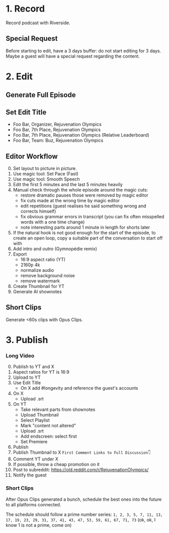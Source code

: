 # 1. Record

Record podcast with Riverside.

## Special Request

Before starting to edit, have a 3 days buffer: do not start editing for 3 days. Maybe a guest will have a special request regarding the content.

# 2. Edit

## Generate Full Episode

## Set Edit Title

- Foo Bar, Organizer, Rejuvenation Olympics
- Foo Bar, 7th Place, Rejuvenation Olympics
- Foo Bar, 7th Place, Rejuvenation Olympics (Relative Leaderboard)
- Foo Bar, Team: Buz, Rejuvenation Olympics

## Editor Workflow

0. Set layout to picture in picture.
0. Use magic tool: Set Pace (Fast)
0. Use magic tool: Smooth Speech
0. Edit the first 5 minutes and the last 5 minutes heavily
0. Manual check through the whole episode around the magic cuts:
   - restore dramatic pauses those were removed by magic editor
   - fix cuts made at the wrong time by magic editor
   - edit repetitions (guest realises he said something wrong and corrects himself)
   - fix obvious grammar errors in transcript (you can fix often misspelled words with a one time change)
   - note interesting parts around 1 minute in length for shorts later
0. If the natural hook is not good enough for the start of the episode, to create an open loop, copy a suitable part of the conversation to start off with
0. Add intro and outro (Gymnopédie remix)
0. Export
   - 16:9 aspect ratio (YT)
   - 2160p 4k
   - normalize audio
   - remove background noise
   - remove watermark
0. Create Thumbnail for YT
0. Generate AI shownotes

## Short Clips

Generate <60s clips with Opus Clips. 

# 3. Publish

### Long Video

0. Publish to YT and X
0. Aspect ratios for YT is 16:9
0. Upload to YT
0. Use Edit Title
   - On X add #longevity and reference the guest's accounts
0. On X
   - Upload .srt
0. On YT
   - Take relevant parts from shownotes
   - Upload Thumbnail
   - Select Playlist
   - Mark "content not altered"
   - Upload .srt
   - Add endscreen: select first
   - Set Premiere
0. Publish
0. Publish Thumbnail to X `First Comment Links to Full Discussion👇`
0. Comment YT under X
0. If possible, throw a cheap promotion on it
0. Post to subreddit: https://old.reddit.com/r/RejuvenationOlympics/
0. Notify the guest

### Short Clips

After Opus Clips generated a bunch, schedule the best ones into the future to all platforms connected.

The schedule should follow a prime number series: `1, 2, 3, 5, 7, 11, 13, 17, 19, 23, 29, 31, 37, 41, 43, 47, 53, 59, 61, 67, 71, 73` (ok, ok, I know 1 is not a prime, come on)
